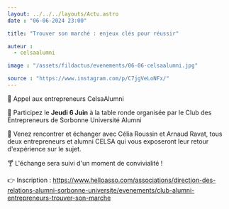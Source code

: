 ```yaml
---
layout: ../../../layouts/Actu.astro
date : "06-06-2024 23:00"

title: "Trouver son marché : enjeux clés pour réussir"

auteur :
  - celsaalumni

image : "/assets/fildactus/evenements/06-06-celsaalumni.jpg"

source : "https://www.instagram.com/p/C7jgVeLoNFx/"
---
```


📢 Appel aux entrepreneurs CelsaAlumni

📅 Participez le __Jeudi 6 Juin__ à la table ronde organisée par le Club des Entrepreneurs de Sorbonne Université Alumni

📌 Venez rencontrer et échanger avec Célia Roussin et Arnaud Ravat, tous deux entrepreneurs et alumni CELSA qui vous exposeront leur retour d'expérience sur le sujet.

🍸 L'échange sera suivi d'un moment de convivialité !

👉 Inscription : https://www.helloasso.com/associations/direction-des-relations-alumni-sorbonne-universite/evenements/club-alumni-entrepreneurs-trouver-son-marche
